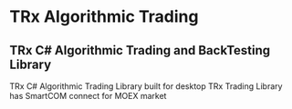 # TRx Algorithmic Trading
## TRx C# Algorithmic Trading and BackTesting Library
TRx C# Algorithmic Trading Library built for desktop
TRx Trading Library has SmartCOM connect for MOEX market 
